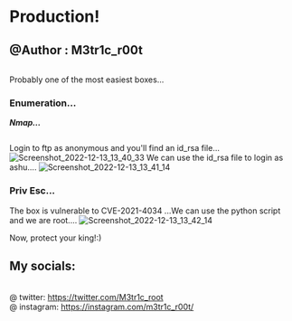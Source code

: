 # Production!
## @Author : M3tr1c_r00t
```

```
Probably one of the most easiest boxes...
### Enumeration...
_**Nmap...**_
```

```
Login to ftp as anonymous and you'll find an id_rsa file...
![Screenshot_2022-12-13_13_40_33](https://user-images.githubusercontent.com/99975622/210017766-928cce25-683f-493e-a8c5-89c813fc05ba.png)
We can use the id_rsa file to login as ashu....
![Screenshot_2022-12-13_13_41_14](https://user-images.githubusercontent.com/99975622/210017820-78c95721-fa52-481a-bc9e-e9309760b5c8.png)
### Priv Esc...
The box is vulnerable to CVE-2021-4034 ...We can use the python script and we are root....
![Screenshot_2022-12-13_13_42_14](https://user-images.githubusercontent.com/99975622/210017878-8e2a1a46-70d7-44bd-b462-e9a654052134.png)


Now, protect your king!:)
## My socials:
<br>@ twitter: https://twitter.com/M3tr1c_root
<br>@ instagram: https://instagram.com/m3tr1c_r00t/
